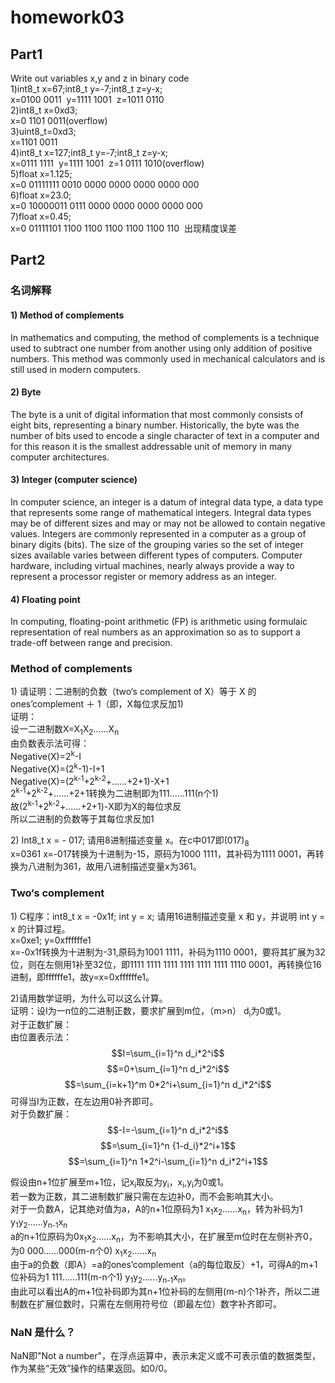 # homework03

## Part1

Write out variables x,y and z in binary code<br/>
1)int8_t&nbsp;x=67;int8_t&nbsp;y=-7;int8_t&nbsp;z=y-x;<br/>
x=0100 0011&nbsp;&nbsp;y=1111 1001&nbsp;&nbsp;z=1011 0110<br/>
2)int8_t&nbsp;x=0xd3;<br/>
x=0 1101 0011(overflow)<br/>
3)uint8_t=0xd3;<br/>
x=1101 0011<br/>
4)int8_t&nbsp;x=127;int8_t&nbsp;y=-7;int8_t&nbsp;z=y-x;<br/>
x=0111 1111&nbsp;&nbsp;y=1111 1001&nbsp;&nbsp;z=1 0111 1010(overflow)<br/>
5)float&nbsp;x=1.125;<br/>
x=0 01111111 0010 0000 0000 0000 0000 000<br/>
6)float&nbsp;x=23.0;<br/>
x=0 10000011 0111 0000 0000 0000 0000 000<br/>
7)float&nbsp;x=0.45;<br/>
x=0 01111101 1100 1100 1100 1100 1100 110&nbsp;&nbsp;出现精度误差


## Part2

### 名词解释

#### 1)	Method of complements<br/>
In mathematics and computing, the method of complements is a technique used to subtract one number from another using only addition of positive numbers. This method was commonly used in mechanical calculators and is still used in modern computers.

#### 2)	Byte<br/>
The byte is a unit of digital information that most commonly consists of eight bits, representing a binary number. Historically, the byte was the number of bits used to encode a single character of text in a computer and for this reason it is the smallest addressable unit of memory in many computer architectures.

#### 3)	Integer (computer science)<br/>
In computer science, an integer is a datum of integral data type, a data type that represents some range of mathematical integers. Integral data types may be of different sizes and may or may not be allowed to contain negative values. Integers are commonly represented in a computer as a group of binary digits (bits). The size of the grouping varies so the set of integer sizes available varies between different types of computers. Computer hardware, including virtual machines, nearly always provide a way to represent a processor register or memory address as an integer.

#### 4)	Floating point<br/>
In computing, floating-point arithmetic (FP) is arithmetic using formulaic representation of real numbers as an approximation so as to support a trade-off between range and precision.

### Method of complements

1)&nbsp;请证明：二进制的负数（two‘s complement of X）等于 X 的 ones’complement ＋ 1（即，X每位求反加1)<br/>
证明：<br/>
设一二进制数X=X<sub>1</sub>X<sub>2</sub>......X<sub>n</sub><br/>
由负数表示法可得：<br/>
Negative(X)=2<sup>k</sup>-I<br/>
Negative(X)=(2<sup>k</sup>-1)-I+1<br/>
Negative(X)=(2<sup>k-1</sup>+2<sup>k-2</sup>+......+2+1)-X+1<br/>
2<sup>k-1</sup>+2<sup>k-2</sup>+......+2+1转换为二进制即为111......111(n个1)<br/>
故(2<sup>k-1</sup>+2<sup>k-2</sup>+......+2+1)-X即为X的每位求反<br/>
所以二进制的负数等于其每位求反加1

2)&nbsp;Int8_t x = - 017; 请用8进制描述变量 x。在c中017即(017)<sub>8</sub><br/>
x=0361
x=-017转换为十进制为-15，原码为1000 1111，其补码为1111 0001，再转换为八进制为361，故用八进制描述变量x为361。

### Two‘s complement

1)&nbsp;C程序：int8_t x = -0x1f; int y = x; 请用16进制描述变量 x 和 y，并说明 int
y = x 的计算过程。<br/>
x=0xe1;   y=0xffffffe1<br/>
x=-0x1f转换为十进制为-31,原码为1001 1111，补码为1110 0001，要将其扩展为32位，则在左侧用1补至32位，即1111 1111 1111 1111 1111 1111 1110 0001，再转换位16进制，即ffffffe1，故y=x=0xffffffe1。

2)请用数学证明，为什么可以这么计算。<br/>
证明：设I为一n位的二进制正数，要求扩展到m位，（m>n） d<sub>i</sub>为0或1。<br/>
对于正数扩展：<br/>
由位置表示法：<br/>
$$I=\sum_{i=1}^n d_i*2^i$$
$$=0+\sum_{i=1}^n d_i*2^i$$
$$=\sum_{i=k+1}^m 0*2^i+\sum_{i=1}^n d_i*2^i$$
可得当I为正数，在左边用0补齐即可。<br/>
对于负数扩展：<br/>
$$-I=-\sum_{i=1}^n d_i*2^i$$
$$=\sum_{i=1}^n {1-d_i}*2^i+1$$
$$=\sum_{i=1}^n 1*2^i-\sum_{i=1}^n d_i*2^i+1$$



假设由n+1位扩展至m+1位，记x<sub>i</sub>取反为y<sub>i</sub>，x<sub>i</sub>,y<sub>i</sub>为0或1。<br/>
若一数为正数，其二进制数扩展只需在左边补0，而不会影响其大小。<br/>
对于一负数A，记其绝对值为a，A的n+1位原码为1 x<sub>1</sub>x<sub>2</sub>......x<sub>n</sub>，转为补码为1 y<sub>1</sub>y<sub>2</sub>......y<sub>n-1</sub>x<sub>n</sub><br/>
a的n+1位原码为0x<sub>1</sub>x<sub>2</sub>......x<sub>n</sub>，为不影响其大小，在扩展至m位时在左侧补齐0，为0 000......000(m-n个0) x<sub>1</sub>x<sub>2</sub>......x<sub>n</sub><br/>
由于a的负数（即A）=a的ones’complement（a的每位取反）+1，可得A的m+1位补码为1 111......111(m-n个1) y<sub>1</sub>y<sub>2</sub>......y<sub>n-1</sub>x<sub>n</sub>。<br/>
由此可以看出A的m+1位补码即为其n+1位补码的左侧用(m-n)个1补齐，所以二进制数在扩展位数时，只需在左侧用符号位（即最左位）数字补齐即可。


### NaN 是什么？

NaN即"Not a number"，在浮点运算中，表示未定义或不可表示值的数据类型，作为某些“无效”操作的结果返回。如0/0。